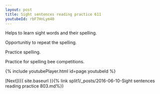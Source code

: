 ```yaml
---
layout: post
title: Sight sentences reading practice 611
youtubeId: rbF7HnLym40
---
```

 
 
Helps to learn sight words and their spelling.

Opportunitiy to repeat the spelling. 

Practice spelling. 
 
Practice for spelling bee competitions. 
 
{% include youtubePlayer.html id=page.youtubeId %}
 
 

[Next]({{ site.baseurl }}{% link  split1/_posts/2016-06-10-Sight sentences reading practice 803.md%})
 
